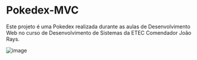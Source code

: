 # Pokedex-MVC
Este projeto é uma Pokedex realizada durante as aulas de Desenvolvimento Web no curso de Desenvolvimento de Sistemas da ETEC Comendador João Rays.

![image](https://github.com/user-attachments/assets/1b28395d-ba43-45ec-88ed-0a7b3f2eb60f)
